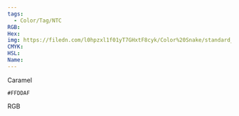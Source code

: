 ```yaml
---
tags:
  - Color/Tag/NTC
RGB:
Hex:
img: https://filedn.com/l0hpzxl1f01yT7GHxtF8cyk/Color%20Snake/standard_csv_to_svg/%23/FFDDAF.svg
CMYK:
HSL:
Name:
---
```

Caramel
```palette
#FFDDAF
```
RGB
